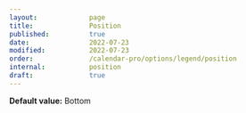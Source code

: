 ```yaml
---
layout:             page
title:              Position
published:          true
date:               2022-07-23
modified:           2022-07-23
order:              /calendar-pro/options/legend/position
internal:           position
draft:              true
---
```

**Default value:** Bottom
